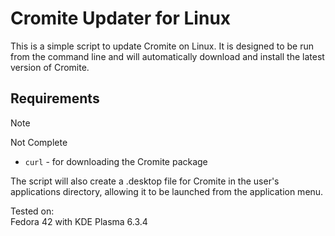 Cromite Updater for Linux
========================
This is a simple script to update Cromite on Linux. It is designed to be run from the command line and will 
automatically download and install the latest version of Cromite.

## Requirements
> [!NOTE]
> Not Complete
- `curl` - for downloading the Cromite package

The script will also create a .desktop file for Cromite in the user's applications directory, 
allowing it to be launched from the application menu.

Tested on:\
Fedora 42 with KDE Plasma 6.3.4

